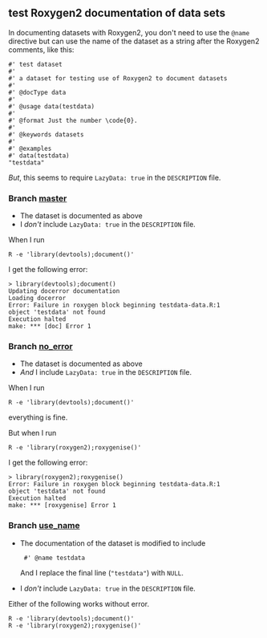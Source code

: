 ## test Roxygen2 documentation of data sets

In documenting datasets with Roxygen2, you don't need to use the
`@name` directive but can use the name of the dataset as a string
after the Roxygen2 comments, like this:

    #' test dataset
    #'
    #' a dataset for testing use of Roxygen2 to document datasets
    #'
    #' @docType data
    #'
    #' @usage data(testdata)
    #'
    #' @format Just the number \code{0}.
    #'
    #' @keywords datasets
    #'
    #' @examples
    #' data(testdata)
    "testdata"

_But_, this seems to require `LazyData: true` in the `DESCRIPTION`
file.

### Branch [master](https://github.com/kbroman/docerror/tree/master)

- The dataset is documented as above
- I _don't_ include `LazyData: true` in the `DESCRIPTION` file.

When I run

    R -e 'library(devtools);document()'
    
I get the following error:

    > library(devtools);document()
    Updating docerror documentation
    Loading docerror
    Error: Failure in roxygen block beginning testdata-data.R:1
    object 'testdata' not found
    Execution halted
    make: *** [doc] Error 1

### Branch [no_error](https://github.com/kbroman/docerror/tree/no_error)

- The dataset is documented as above
- _And_ I include `LazyData: true` in the `DESCRIPTION` file.

When I run

    R -e 'library(devtools);document()'
    
everything is fine.

But when I run

    R -e 'library(roxygen2);roxygenise()'

I get the following error:

    > library(roxygen2);roxygenise()
    Error: Failure in roxygen block beginning testdata-data.R:1
    object 'testdata' not found
    Execution halted
    make: *** [roxygenise] Error 1

### Branch [use_name](https://github.com/kbroman/docerror/tree/use_name)

- The documentation of the dataset is modified to include

       #' @name testdata
      
  And I replace the final line (`"testdata"`) with `NULL`.
  
- I _don't_ include `LazyData: true` in the `DESCRIPTION` file.

Either of the following works without error.

    R -e 'library(devtools);document()'
    R -e 'library(roxygen2);roxygenise()'

